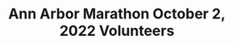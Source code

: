 ---
title: Ann Arbor Marathon October 2, 2022 Volunteers
image: "assets/img/portfolio/a2marathon_volunteers.jpg"

caption:
  title: 
  thumbnail: "assets/img/portfolio/a2marathon_volunteers.jpg"
---